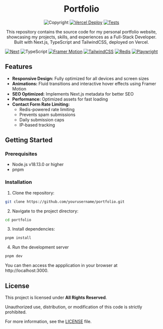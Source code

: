 <div align="center">
  <h1>Portfolio</h1>

![Copyright](https://img.shields.io/badge/©-All%20Rights%20Reserved-orange)
[![Vercel Deploy](https://deploy-badge.vercel.app/vercel/reactions-demo)](https://www.burtsoftwaresolutions.dev/)
[![Tests](https://github.com/georgeeburt/portfolio/actions/workflows/tests.yml/badge.svg)](https://github.com/georgeeburt/portfolio/actions/workflows/tests.yml)

  <p>This repository contains the source code for my personal portfolio website, showcasing my projects, skills, and experiences as a Full-Stack Developer. Built with Next.js, TypeScript and TailwindCSS, deployed on Vercel.</p>

[![Next](https://img.shields.io/badge/next.js-000000?style=for-the-badge&logo=nextdotjs&logoColor=white)](https://nextjs.org/)
![TypeScript](https://img.shields.io/badge/TypeScript%20-%20%233178C6?style=for-the-badge&logo=typescript&logoColor=%23ffffff&link=https%3A%2F%2Fwww.typescriptlang.org%2F)
[![Framer Motion](https://img.shields.io/badge/Framer%20Motion-0055FF?style=for-the-badge&logo=framer&logoColor=white)](https://www.framer.com/motion/)
[![TailwindCSS](https://img.shields.io/badge/tailwindcss-%2338B2AC.svg?style=for-the-badge&logo=tailwind-css&logoColor=white)](https://tailwindcss.com/)
[![Redis](https://img.shields.io/badge/Redis-DC382D?style=for-the-badge&logo=redis&logoColor=white)](https://redis.io/)
[![Playwright](https://img.shields.io/badge/-playwright-%232EAD33?style=for-the-badge&logo=playwright&logoColor=white)](https://playwright.dev/)

</div>

## Features

- **Responsive Design:** Fully optimized for all devices and screen sizes
- **Animations:** Fluid transitions and interactive hover effects using Framer Motion
- **SEO Optimized:** Implements Next.js metadata for better SEO
- **Performance:** Optimized assets for fast loading
- **Contact Form Rate Limiting:**
  - Redis-powered rate limiting
  - Prevents spam submissions
  - Daily submission caps
  - IP-based tracking

## Getting Started

### Prerequisites

- Node.js v18.13.0 or higher
- pnpm

### Installation

1. Clone the repository:
```bash
git clone https://github.com/yourusername/portfolio.git
```

2. Navigate to the project directory:
```bash
cd portfolio
```

3. Install dependencies:
```bash
pnpm install
```

4. Run the development server
```bash
pnpm dev
```

You can then access the appplication in your browser at http://localhost:3000.

## License

This project is licensed under **All Rights Reserved**.

Unauthorized use, distribution, or modification of this code is strictly prohibited.

For more information, see the [LICENSE](./LICENSE) file.
